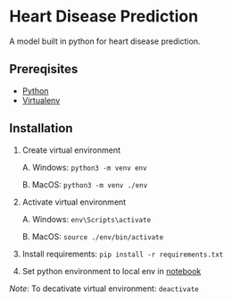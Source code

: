 # Heart Disease Prediction

A model built in python for heart disease prediction.

## Prereqisites
* [Python](https://www.python.org/downloads/)
* [Virtualenv](https://pypi.org/project/virtualenv/)

## Installation
1. Create virtual environment
    
    A. Windows: `python3 -m venv env`

    B. MacOS: `python3 -m venv ./env`


2. Activate virtual environment

    A. Windows: `env\Scripts\activate`

    B. MacOS: `source ./env/bin/activate`

3. Install requirements: `pip install -r requirements.txt`

4. Set python environment to local env in [notebook](notebook.ipynb)

_Note_: To decativate virtual environment: `deactivate`
